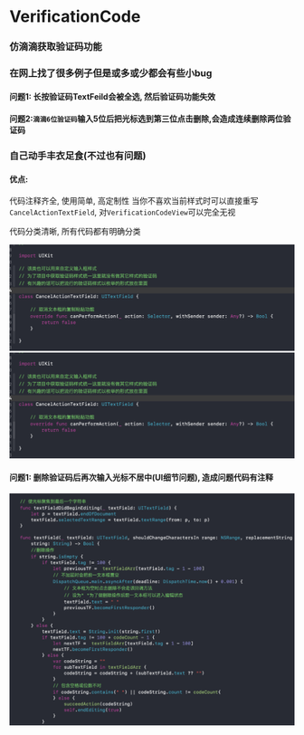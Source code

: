 # VerificationCode

### 仿滴滴获取验证码功能

### 在网上找了很多例子但是或多或少都会有些小bug

#### 问题1: 长按验证码TextFeild会被全选, 然后验证码功能失效
#### 问题2:```滴滴6位验证码```输入5位后把光标选到第三位点击删除,会造成连续删除两位验证码

### 自己动手丰衣足食(不过也有问题)

#### 优点:
代码注释齐全, 使用简单, 高定制性
当你不喜欢当前样式时可以直接重写```CancelActionTextField```, 对```VerificationCodeView```可以完全无视

代码分类清晰, 所有代码都有明确分类

![CancelActionTextField.swift](https://github.com/lintongSD/VerificationCode/blob/master/showCode0.png)
![代码](https://github.com/lintongSD/VerificationCode/blob/master/showCode0.png)

#### 问题1: 删除验证码后再次输入光标不居中(UI细节问题), 造成问题代码有注释
![问题产生原因](https://github.com/lintongSD/VerificationCode/blob/master/problem.png)
